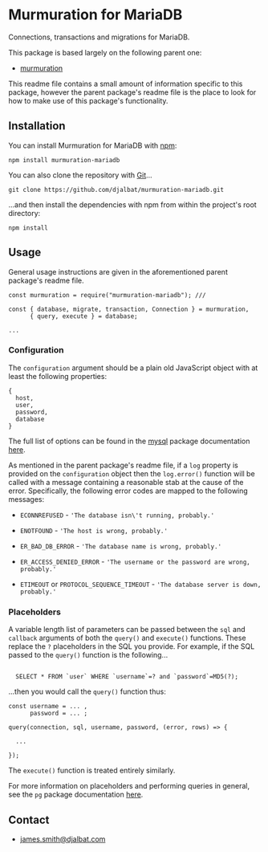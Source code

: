 # Murmuration for MariaDB

Connections, transactions and migrations for MariaDB.

This package is based largely on the following parent one:

* [murmuration](https://github.com/djalbat/murmuration)

This readme file contains a small amount of information specific to this package, however the parent package's readme file is the place to look for how to make use of this package's functionality.

## Installation

You can install Murmuration for MariaDB with [npm](https://www.npmjs.com/):

    npm install murmuration-mariadb

You can also clone the repository with [Git](https://git-scm.com/)...

    git clone https://github.com/djalbat/murmuration-mariadb.git

...and then install the dependencies with npm from within the project's root directory:

    npm install

## Usage

General usage instructions are given in the aforementioned parent package's readme file.

```
const murmuration = require("murmuration-mariadb"); ///

const { database, migrate, transaction, Connection } = murmuration,
      { query, execute } = database;

...
```

### Configuration

The `configuration` argument should be a plain old JavaScript object with at least the following properties:

```
{
  host,
  user,
  password,
  database
}
```
The full list of options can be found in the [mysql](https://github.com/mysqljs/mysql) package documentation [here](https://github.com/mysqljs/mysql#connection-options).

As mentioned in the parent package's readme file, if a `log` property is provided on the `configuration` object then the `log.error()` function will be called with a message containing a reasonable stab at the cause of the error. Specifically, the following error codes are mapped to the following messages:

* `ECONNREFUSED` - `'The database isn\'t running, probably.'`

* `ENOTFOUND` - `'The host is wrong, probably.'`

* `ER_BAD_DB_ERROR` - `'The database name is wrong, probably.'`

* `ER_ACCESS_DENIED_ERROR` - `'The username or the password are wrong, probably.'`

* `ETIMEOUT` or `PROTOCOL_SEQUENCE_TIMEOUT` - `'The database server is down, probably.'`

### Placeholders

A variable length list of parameters can be passed between the `sql` and `callback` arguments of both the `query()` and `execute()` functions. These replace the `?` placeholders in the SQL you provide. For example, if the SQL passed to the `query()` function is the following...

```

  SELECT * FROM `user` WHERE `username`=? and `password`=MD5(?);

```
...then you would call the `query()` function thus:

```
const username = ... ,
      password = ... ;

query(connection, sql, username, password, (error, rows) => {

  ...

});

```
The `execute()` function is treated entirely similarly.

For more information on placeholders and performing queries in general, see the `pg` package documentation [here](https://node-postgres.com/features/queries).

## Contact

- james.smith@djalbat.com
